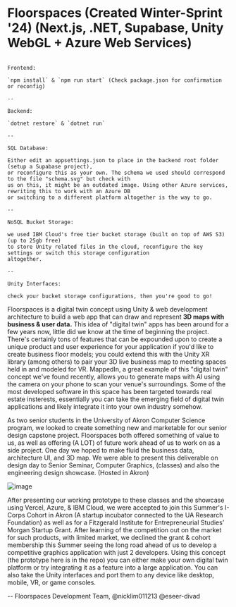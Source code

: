 # Floorspaces (Created Winter-Sprint '24) (Next.js, .NET, Supabase, Unity WebGL + Azure Web Services)

```

Frontend:

`npm install` & `npm run start` (Check package.json for confirmation or reconfig)

--

Backend:

`dotnet restore` & `dotnet run`

--

SQL Database:

Either edit an appsettings.json to place in the backend root folder (setup a Supabase project),
or reconfigure this as your own. The schema we used should correspond to the file "schema.svg" but check with
us on this, it might be an outdated image. Using other Azure services, rewriting this to work with an Azure DB
or switching to a different platform altogether is the way to go.

--

NoSQL Bucket Storage:

we used IBM Cloud's free tier bucket storage (built on top of AWS S3) (up to 25gb free)
to store Unity related files in the cloud, reconfigure the key settings or switch this storage configuration
altogether.

--

Unity Interfaces:

check your bucket storage configurations, then you're good to go!

```

Floorspaces is a digital twin concept using Unity & web development architecture to build a web app that can draw and represent **3D maps with business & user data.** This idea of "digital twin" apps has been around
for a few years now, little did we know at the time of beginning the project. There's certainly tons of features that can be expounded upon to create a unique product and user experience for your application if you'd
like to create business floor models; you could extend this with the Unity XR library (among others) to pair your 3D live business map to meeting spaces held in and modeled for VR. MappedIn, a great example of this 
"digital twin" concept we've found recently, allows you to generate maps with AI using the camera on your phone to scan your venue's surroundings. Some of the most developed software in this space has been targeted towards
real estate insterests, essentially you can take the emerging field of digital twin applications and likely integrate it into your own industry somehow.

As two senior students in the University of Akron Computer Science program, we looked to create something new and marketable for our senior design capstone project. Floorspaces both offered something of value to us, as well as offering (A LOT) of future work ahead of us to work on as a side project. One day we hoped to make fluid the business data, architecture UI, and 3D map. We were able to present this deliverable on design day to Senior Seminar, Computer Graphics, (classes) and also the engineering design showcase. (Hosted in Akron)

![image](https://github.com/Floorspaces/FloorSpaces-Public/assets/93809439/adc0a0bf-a0da-4ded-91ec-145a4320c9ac)

After presenting our working prototype to these classes and the showcase using Vercel, Azure, & IBM Cloud, we were accepted to join this Summer's I-Corps Cohort in Akron (A startup incubator connected to the UA Research Foundation) as well as for a Fitzgerald Institute for Entrepreneurial Studies’ Morgan Startup Grant. After learning of the competition out on the market for such products, with limited market, we declined the grant & cohort membership this Summer seeing the long road ahead of us to develop a competitive graphics application with just 2 developers. Using this concept (the prototype here is in the repo) you can either make your own digital twin platform or try integrating it as a feature into a large application. You can also take the Unity interfaces and port them to any device like desktop, mobile, VR, or game consoles.

-- Floorspaces Development Team, @nicklim011213 @eseer-divad
